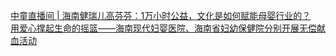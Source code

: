   
[中童直播间 | 海南健瑞儿高芬芬：1万小时公益，文化是如何赋能母婴行业的？](http://www.dianyue.me/archives/304/xok9p0nvlu7kygvy/)  
[用爱心撑起生命的摇篮——海南现代妇婴医院、海南省妇幼保健院分别开展无偿献血活动](http://www.dianyue.me/archives/158/q7jnlrtekssv2yxp/)